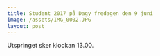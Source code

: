 ```yaml
---
title: Student 2017 på Dagy fredagen den 9 juni
image: /assets/IMG_0002.JPG
layout: post
---
```


Utspringet sker klockan 13.00.
